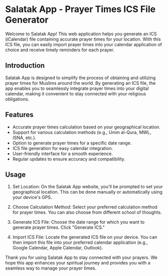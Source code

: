 # Salatak App - Prayer Times ICS File Generator
Welcome to Salatak App! This web application helps you generate an ICS (iCalendar) file containing accurate prayer times for your location. With this ICS file, you can easily import prayer times into your calendar application of choice and receive timely reminders for each prayer.

## Introduction
Salatak App is designed to simplify the process of obtaining and utilizing prayer times for Muslims around the world. By generating an ICS file, the app enables you to seamlessly integrate prayer times into your digital calendar, making it convenient to stay connected with your religious obligations.

## Features
* Accurate prayer times calculation based on your geographical location.
* Support for various calculation methods (e.g., Umm al-Qura, MWL, ISNA, etc.).
* Option to generate prayer times for a specific date range.
* ICS file generation for easy calendar integration.
* User-friendly interface for a smooth experience.
* Regular updates to ensure accuracy and compatibility.


## Usage
1. Set Location: On the Salatak App website, you'll be prompted to set your geographical location. This can be done manually or automatically using your device's GPS.

2. Choose Calculation Method: Select your preferred calculation method for prayer times. You can also choose from different school of thoughts.

3. Generate ICS File: Choose the date range for which you want to generate prayer times. Click "Generate ICS."

4. Import ICS File: Locate the generated ICS file on your device. You can then import this file into your preferred calendar application (e.g., Google Calendar, Apple Calendar, Outlook).


Thank you for using Salatak App to stay connected with your prayers. We hope this app enhances your spiritual journey and provides you with a seamless way to manage your prayer times.
